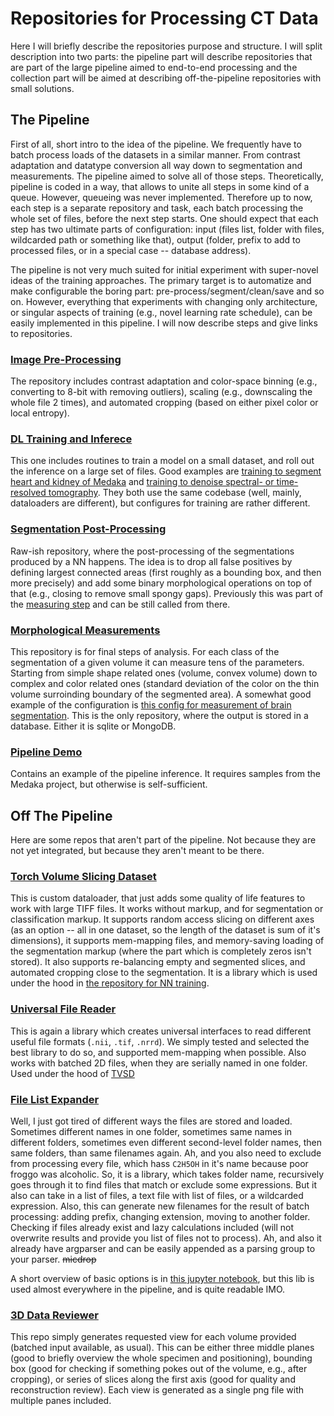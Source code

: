 # Repositories for Processing CT Data

Here I will briefly describe the repositories purpose and structure.
I will split description into two parts: the pipeline part will describe repositories that are part of the large pipeline aimed to end-to-end processing and the collection part will be aimed at describing off-the-pipeline repositories with small solutions.

## The Pipeline

First of all, short intro to the idea of the pipeline.
We frequently have to batch process loads of the datasets in a similar manner.
From contrast adaptation and datatype conversion all way down to segmentation and measurements.
The pipeline aimed to solve all of those steps.
Theoretically, pipeline is coded in a way, that allows to unite all steps in some kind of a queue.
However, queueing was never implemented.
Therefore up to now, each step is a separate repository and task, each batch processing the whole set of files, before the next step starts.
One should expect that each step has two ultimate parts of configuration: input (files list, folder with files, wildcarded path or something like that), output (folder, prefix to add to processed files, or in a special case -- database address).

The pipeline is not very much suited for initial experiment with super-novel ideas of the training approaches.
The primary target is to automatize and make configurable the boring part: pre-process/segment/clean/save and so on.
However, everything that experiments with changing only architecture, or singular aspects of training (e.g., novel learning rate schedule), can be easily implemented in this pipeline.
I will now describe steps and give links to repositories.

### [Image Pre-Processing](https://github.com/DL4XRayTomoImaging-KIT/BinScale3D)
The repository includes contrast adaptation and color-space binning (e.g., converting to 8-bit with removing outliers), scaling (e.g., downscaling the whole file 2 times), and automated cropping (based on either pixel color or local entropy).

### [DL Training and Inferece](https://github.com/DL4XRayTomoImaging-KIT/training-repo)
This one includes routines to train a model on a small dataset, and roll out the inference on a large set of files.
Good examples are [training to segment heart and kidney of Medaka](https://github.com/DL4XRayTomoImaging-KIT/training-repo/tree/medaka-brain_heartkidney) and [training to denoise spectral- or time-resolved tomography](https://github.com/DL4XRayTomoImaging-KIT/training-repo/tree/noise2noise).
They both use the same codebase (well, mainly, dataloaders are different), but configures for training are rather different.

### [Segmentation Post-Processing](https://github.com/DL4XRayTomoImaging-KIT/post-proceessing-repo)
Raw-ish repository, where the post-processing of the segmentations produced by a NN happens.
The idea is to drop all false positives by defining largest connected areas (first roughly as a bounding box, and then more precisely) and add some binary morphological operations on top of that (e.g., closing to remove small spongy gaps).
Previously this was part of the [measuring step](https://github.com/DL4XRayTomoImaging-KIT/measuring-repo) and can be still called from there.

### [Morphological Measurements](https://github.com/DL4XRayTomoImaging-KIT/measuring-repo)
This repository is for final steps of analysis.
For each class of the segmentation of a given volume it can measure tens of the parameters.
Starting from simple shape related ones (volume, convex volume) down to complex and color related ones (standard deviation of the color on the thin volume surroinding boundary of the segmented area).
A somewhat good example of the configuration is [this config for measurement of brain segmentation](https://github.com/DL4XRayTomoImaging-KIT/measuring-repo/blob/new_metrics/measurement_configs/measurement/brain.yaml).
This is the only repository, where the output is stored in a database. Either it is sqlite or MongoDB.

### [Pipeline Demo](https://github.com/DL4XRayTomoImaging-KIT/pipeline-demo)
Contains an example of the pipeline inference.
It requires samples from the Medaka project, but otherwise is self-sufficient.

## Off The Pipeline

Here are some repos that aren't part of the pipeline.
Not because they are not yet integrated, but because they aren't meant to be there.

### [Torch Volume Slicing Dataset](https://github.com/DL4XRayTomoImaging-KIT/TVSD)
This is custom dataloader, that just adds some quality of life features to work with large TIFF files.
It works without markup, and for segmentation or classification markup.
It supports random access slicing on different axes (as an option -- all in one dataset, so the length of the dataset is sum of it's dimensions), it supports mem-mapping files, and memory-saving loading of the segmentation markup (where the part which is completely zeros isn't stored).
It also supports re-balancing empty and segmented slices, and automated cropping close to the segmentation.
It is a library which is used under the hood in [the repository for NN training](https://github.com/DL4XRayTomoImaging-KIT/training-repo).

### [Universal File Reader](https://github.com/DL4XRayTomoImaging-KIT/UnivRead3D)
This is again a library which creates universal interfaces to read different useful file formats (`.nii`, `.tif`, `.nrrd`). 
We simply tested and selected the best library to do so, and supported mem-mapping when possible.
Also works with batched 2D files, when they are serially named in one folder.
Used under the hood of [TVSD](https://github.com/DL4XRayTomoImaging-KIT/TVSD)

### [File List Expander](https://github.com/DL4XRayTomoImaging-KIT/FileListExpander)
Well, I just got tired of different ways the files are stored and loaded. 
Sometimes different names in one folder, sometimes same names in different folders, sometimes even different second-level folder names, then same folders, than same filenames again.
Ah, and you also need to exclude from processing every file, which hass `C2H5OH` in it's name because poor froggo was alcoholic.
So, it is a library, which takes folder name, recursively goes through it to find files that match or exclude some expressions.
But it also can take in a list of files, a text file with list of files, or a wildcarded expression.
Also, this can generate new filenames for the result of batch processing: adding prefix, changing extension, moving to another folder.
Checking if files already exist and lazy calculations included (will not overwrite results and provide you list of files not to process).
Ah, and also it already have argparser and can be easily appended as a parsing group to your parser. ~~micdrop~~

A short overview of basic options is in [this jupyter notebook](https://github.com/DL4XRayTomoImaging-KIT/FileListExpander/blob/main/demo.ipynb), but this lib is used almost everywhere in the pipeline, and is quite readable IMO.

### [3D Data Reviewer](https://github.com/DL4XRayTomoImaging-KIT/Review3D)
This repo simply generates requested view for each volume provided (batched input available, as usual).
This can be either three middle planes (good to briefly overview the whole specimen and positioning), bounding box (good for checking if something pokes out of the volume, e.g., after cropping), or series of slices along the first axis (good for quality and reconstruction review).
Each view is generated as a single png file with multiple panes included.
